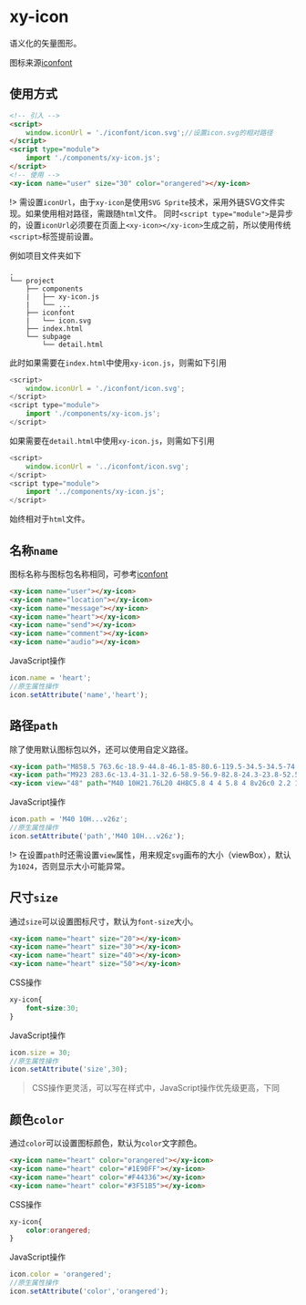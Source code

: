 # xy-icon

语义化的矢量图形。

图标来源[iconfont](https://www.iconfont.cn/collections/detail?spm=a313x.7781069.1998910419.d9df05512&cid=9402)

## 使用方式

```html
<!-- 引入 -->
<script>
    window.iconUrl = './iconfont/icon.svg';//设置icon.svg的相对路径
</script>
<script type="module">
    import './components/xy-icon.js';
</script>
<!-- 使用 -->
<xy-icon name="user" size="30" color="orangered"></xy-icon>
```

!> 需设置`iconUrl`，由于`xy-icon`是使用`SVG Sprite`技术，采用外链SVG文件实现。如果使用相对路径，需跟随`html`文件。
同时`<script type="module">`是异步的，设置`iconUrl`必须要在页面上`<xy-icon></xy-icon>`生成之前，所以使用传统`<script>`标签提前设置。

例如项目文件夹如下

```text
.
└── project
    ├── components
    |   ├── xy-icon.js
    |   └── ...
    ├── iconfont
    |   └── icon.svg
    ├── index.html
    └── subpage
        └── detail.html
```

此时如果需要在`index.html`中使用`xy-icon.js`，则需如下引用

```js
<script>
    window.iconUrl = './iconfont/icon.svg';
</script>
<script type="module">
    import './components/xy-icon.js';
</script>
```

如果需要在`detail.html`中使用`xy-icon.js`，则需如下引用

```js
<script>
    window.iconUrl = '../iconfont/icon.svg';
</script>
<script type="module">
    import '../components/xy-icon.js';
</script>
```

始终相对于`html`文件。


## 名称`name`

图标名称与图标包名称相同，可参考[iconfont](https://www.iconfont.cn/collections/detail?spm=a313x.7781069.1998910419.d9df05512&cid=9402)

<xy-icon name="user"></xy-icon>
<xy-icon name="location"></xy-icon>
<xy-icon name="message"></xy-icon>
<xy-icon name="heart"></xy-icon>
<xy-icon name="send"></xy-icon>
<xy-icon name="comment"></xy-icon>
<xy-icon name="audio"></xy-icon>

```html
<xy-icon name="user"></xy-icon>
<xy-icon name="location"></xy-icon>
<xy-icon name="message"></xy-icon>
<xy-icon name="heart"></xy-icon>
<xy-icon name="send"></xy-icon>
<xy-icon name="comment"></xy-icon>
<xy-icon name="audio"></xy-icon>
```

JavaScript操作

```js
icon.name = 'heart';
//原生属性操作
icon.setAttribute('name','heart');
```

## 路径`path`

除了使用默认图标包以外，还可以使用自定义路径。

<xy-icon path="M858.5 763.6c-18.9-44.8-46.1-85-80.6-119.5-34.5-34.5-74.7-61.6-119.5-80.6-0.4-0.2-0.8-0.3-1.2-0.5C719.5 518 760 444.7 760 362c0-137-111-248-248-248S264 225 264 362c0 82.7 40.5 156 102.8 201.1-0.4 0.2-0.8 0.3-1.2 0.5-44.8 18.9-85 46-119.5 80.6-34.5 34.5-61.6 74.7-80.6 119.5C146.9 807.5 137 854 136 901.8c-0.1 4.5 3.5 8.2 8 8.2h60c4.4 0 7.9-3.5 8-7.8 2-77.2 33-149.5 87.8-204.3 56.7-56.7 132-87.9 212.2-87.9s155.5 31.2 212.2 87.9C779 752.7 810 825 812 902.2c0.1 4.4 3.6 7.8 8 7.8h60c4.5 0 8.1-3.7 8-8.2-1-47.8-10.9-94.3-29.5-138.2zM512 534c-45.9 0-89.1-17.9-121.6-50.4S340 407.9 340 362c0-45.9 17.9-89.1 50.4-121.6S466.1 190 512 190s89.1 17.9 121.6 50.4S684 316.1 684 362c0 45.9-17.9 89.1-50.4 121.6S557.9 534 512 534z"></xy-icon>
<xy-icon path="M923 283.6c-13.4-31.1-32.6-58.9-56.9-82.8-24.3-23.8-52.5-42.4-84-55.5-32.5-13.5-66.9-20.3-102.4-20.3-49.3 0-97.4 13.5-139.2 39-10 6.1-19.5 12.8-28.5 20.1-9-7.3-18.5-14-28.5-20.1-41.8-25.5-89.9-39-139.2-39-35.5 0-69.9 6.8-102.4 20.3-31.4 13-59.7 31.7-84 55.5-24.4 23.9-43.5 51.7-56.9 82.8-13.9 32.3-21 66.6-21 101.9 0 33.3 6.8 68 20.3 103.3 11.3 29.5 27.5 60.1 48.2 91 32.8 48.9 77.9 99.9 133.9 151.6 92.8 85.7 184.7 144.9 188.6 147.3l23.7 15.2c10.5 6.7 24 6.7 34.5 0l23.7-15.2c3.9-2.5 95.7-61.6 188.6-147.3 56-51.7 101.1-102.7 133.9-151.6 20.7-30.9 37-61.5 48.2-91 13.5-35.3 20.3-70 20.3-103.3 0.1-35.3-7-69.6-20.9-101.9zM512 814.8S156 586.7 156 385.5C156 283.6 240.3 201 344.3 201c73.1 0 136.5 40.8 167.7 100.4C543.2 241.8 606.6 201 679.7 201c104 0 188.3 82.6 188.3 184.5 0 201.2-356 429.3-356 429.3z"></xy-icon>
<xy-icon view="48" path="M40 10H21.76L20 4H8C5.8 4 4 5.8 4 8v26c0 2.2 1.8 4 4 4h14l2 6h16c2.2 0 4-1.8 4-4V14c0-2.2-1.8-4-4-4zM14.33 29.17c-4.51 0-8.17-3.67-8.17-8.17s3.67-8.17 8.17-8.17c2.08 0 3.97.74 5.47 2.13l.13.13-2.44 2.36-.12-.11c-.57-.54-1.56-1.17-3.04-1.17-2.62 0-4.75 2.17-4.75 4.84s2.13 4.84 4.75 4.84c2.74 0 3.93-1.75 4.25-2.92h-4.42v-3.1h7.9l.03.14c.08.42.11.79.11 1.21-.01 4.71-3.24 7.99-7.87 7.99zm12.07-3.4c.67 1.2 1.48 2.35 2.38 3.4l-1.07 1.06-1.31-4.46zm1.54-1.54h-1.98l-.61-2.08h7.99s-.68 2.63-3.12 5.47c-1.07-1.23-1.81-2.43-2.28-3.39zM42 40c0 1.1-.9 2-2 2H26l4-4-1.63-5.53 1.84-1.84L35.58 36l1.46-1.46-5.41-5.37c1.8-2.07 3.2-4.5 3.83-7.01H38v-2.08h-7.27V18h-2.08v2.08h-3.92L22.35 12H40c1.1 0 2 .9 2 2v26z"></xy-icon>

```html
<xy-icon path="M858.5 763.6c-18.9-44.8-46.1-85-80.6-119.5-34.5-34.5-74.7-61.6-119.5-80.6-0.4-0.2-0.8-0.3-1.2-0.5C719.5 518 760 444.7 760 362c0-137-111-248-248-248S264 225 264 362c0 82.7 40.5 156 102.8 201.1-0.4 0.2-0.8 0.3-1.2 0.5-44.8 18.9-85 46-119.5 80.6-34.5 34.5-61.6 74.7-80.6 119.5C146.9 807.5 137 854 136 901.8c-0.1 4.5 3.5 8.2 8 8.2h60c4.4 0 7.9-3.5 8-7.8 2-77.2 33-149.5 87.8-204.3 56.7-56.7 132-87.9 212.2-87.9s155.5 31.2 212.2 87.9C779 752.7 810 825 812 902.2c0.1 4.4 3.6 7.8 8 7.8h60c4.5 0 8.1-3.7 8-8.2-1-47.8-10.9-94.3-29.5-138.2zM512 534c-45.9 0-89.1-17.9-121.6-50.4S340 407.9 340 362c0-45.9 17.9-89.1 50.4-121.6S466.1 190 512 190s89.1 17.9 121.6 50.4S684 316.1 684 362c0 45.9-17.9 89.1-50.4 121.6S557.9 534 512 534z"></xy-icon>
<xy-icon path="M923 283.6c-13.4-31.1-32.6-58.9-56.9-82.8-24.3-23.8-52.5-42.4-84-55.5-32.5-13.5-66.9-20.3-102.4-20.3-49.3 0-97.4 13.5-139.2 39-10 6.1-19.5 12.8-28.5 20.1-9-7.3-18.5-14-28.5-20.1-41.8-25.5-89.9-39-139.2-39-35.5 0-69.9 6.8-102.4 20.3-31.4 13-59.7 31.7-84 55.5-24.4 23.9-43.5 51.7-56.9 82.8-13.9 32.3-21 66.6-21 101.9 0 33.3 6.8 68 20.3 103.3 11.3 29.5 27.5 60.1 48.2 91 32.8 48.9 77.9 99.9 133.9 151.6 92.8 85.7 184.7 144.9 188.6 147.3l23.7 15.2c10.5 6.7 24 6.7 34.5 0l23.7-15.2c3.9-2.5 95.7-61.6 188.6-147.3 56-51.7 101.1-102.7 133.9-151.6 20.7-30.9 37-61.5 48.2-91 13.5-35.3 20.3-70 20.3-103.3 0.1-35.3-7-69.6-20.9-101.9zM512 814.8S156 586.7 156 385.5C156 283.6 240.3 201 344.3 201c73.1 0 136.5 40.8 167.7 100.4C543.2 241.8 606.6 201 679.7 201c104 0 188.3 82.6 188.3 184.5 0 201.2-356 429.3-356 429.3z"></xy-icon>
<xy-icon view="48" path="M40 10H21.76L20 4H8C5.8 4 4 5.8 4 8v26c0 2.2 1.8 4 4 4h14l2 6h16c2.2 0 4-1.8 4-4V14c0-2.2-1.8-4-4-4zM14.33 29.17c-4.51 0-8.17-3.67-8.17-8.17s3.67-8.17 8.17-8.17c2.08 0 3.97.74 5.47 2.13l.13.13-2.44 2.36-.12-.11c-.57-.54-1.56-1.17-3.04-1.17-2.62 0-4.75 2.17-4.75 4.84s2.13 4.84 4.75 4.84c2.74 0 3.93-1.75 4.25-2.92h-4.42v-3.1h7.9l.03.14c.08.42.11.79.11 1.21-.01 4.71-3.24 7.99-7.87 7.99zm12.07-3.4c.67 1.2 1.48 2.35 2.38 3.4l-1.07 1.06-1.31-4.46zm1.54-1.54h-1.98l-.61-2.08h7.99s-.68 2.63-3.12 5.47c-1.07-1.23-1.81-2.43-2.28-3.39zM42 40c0 1.1-.9 2-2 2H26l4-4-1.63-5.53 1.84-1.84L35.58 36l1.46-1.46-5.41-5.37c1.8-2.07 3.2-4.5 3.83-7.01H38v-2.08h-7.27V18h-2.08v2.08h-3.92L22.35 12H40c1.1 0 2 .9 2 2v26z"></xy-icon>
```

JavaScript操作

```js
icon.path = 'M40 10H...v26z';
//原生属性操作
icon.setAttribute('path','M40 10H...v26z');
```

!> 在设置`path`时还需设置`view`属性，用来规定`svg`画布的大小（viewBox），默认为`1024`，否则显示大小可能异常。

## 尺寸`size`

通过`size`可以设置图标尺寸，默认为`font-size`大小。

<xy-icon name="heart" size="20"></xy-icon>
<xy-icon name="heart" size="30"></xy-icon>
<xy-icon name="heart" size="40"></xy-icon>
<xy-icon name="heart" size="50"></xy-icon>

```html
<xy-icon name="heart" size="20"></xy-icon>
<xy-icon name="heart" size="30"></xy-icon>
<xy-icon name="heart" size="40"></xy-icon>
<xy-icon name="heart" size="50"></xy-icon>
```

CSS操作

```css
xy-icon{
    font-size:30;
}
```

JavaScript操作

```js
icon.size = 30;
//原生属性操作
icon.setAttribute('size',30);
```

> CSS操作更灵活，可以写在样式中，JavaScript操作优先级更高，下同

## 颜色`color`

通过`color`可以设置图标颜色，默认为`color`文字颜色。

<xy-icon name="heart" color="orangered"></xy-icon>
<xy-icon name="heart" color="#1E90FF"></xy-icon>
<xy-icon name="heart" color="#F44336"></xy-icon>
<xy-icon name="heart" color="#3F51B5"></xy-icon>

```html
<xy-icon name="heart" color="orangered"></xy-icon>
<xy-icon name="heart" color="#1E90FF"></xy-icon>
<xy-icon name="heart" color="#F44336"></xy-icon>
<xy-icon name="heart" color="#3F51B5"></xy-icon>
```

CSS操作

```css
xy-icon{
    color:orangered;
}
```

JavaScript操作

```js
icon.color = 'orangered';
//原生属性操作
icon.setAttribute('color','orangered');
```
